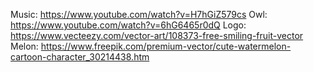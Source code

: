Music: https://www.youtube.com/watch?v=H7hGiZ579cs
Owl: https://www.youtube.com/watch?v=6hG6465r0dQ
Logo: https://www.vecteezy.com/vector-art/108373-free-smiling-fruit-vector
Melon: https://www.freepik.com/premium-vector/cute-watermelon-cartoon-character_30214438.htm